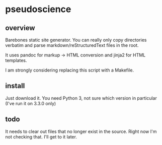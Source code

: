 pseudoscience
=======
overview
-----
Barebones static site generator. You can really only copy directories verbatim and parse markdown/reStructuredText files in the root.

It uses pandoc for markup -> HTML conversion and jinja2 for HTML templates.

I am strongly considering replacing this script with a Makefile.

install
-------
Just download it. You need Python 3, not sure which version in particular (I've run it on 3.3.0 only)


todo
------
It needs to clear out files that no longer exist in the source. Right now I'm not checking that. I'll get to it later.
